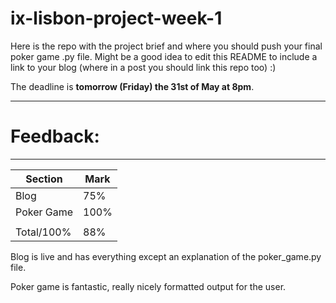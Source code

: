 # ix-lisbon-project-week-1

Here is the repo with the project brief and where you should push your final poker game .py file. Might be a good idea to edit this README to include a link to your blog (where in a post you should link this repo too) :) 

The deadline is **tomorrow (Friday) the 31st of May at 8pm**.

------------------------------------------------------------------------------------------------
# Feedback: 
------------------------------------------------------------------------------------------------

| Section | Mark | 
|---|---| 
| Blog | 75% | 
| Poker Game | 100% |
||| 
| Total/100% | 88% | 

Blog is live and has everything except an explanation of the poker_game.py file.

Poker game is fantastic, really nicely formatted output for the user.
